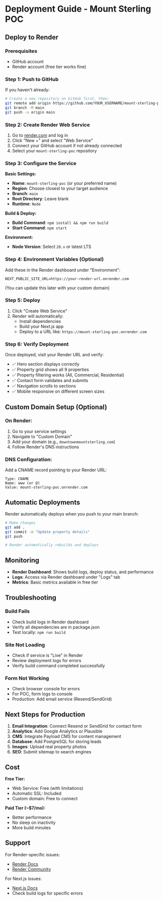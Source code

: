 # Deployment Guide - Mount Sterling POC

## Deploy to Render

### Prerequisites
- GitHub account
- Render account (free tier works fine)

### Step 1: Push to GitHub

If you haven't already:

```bash
# Create a new repository on GitHub first, then:
git remote add origin https://github.com/YOUR_USERNAME/mount-sterling-poc.git
git branch -M main
git push -u origin main
```

### Step 2: Create Render Web Service

1. Go to [render.com](https://render.com) and log in
2. Click "New +" and select "Web Service"
3. Connect your GitHub account if not already connected
4. Select your `mount-sterling-poc` repository

### Step 3: Configure the Service

**Basic Settings:**
- **Name**: `mount-sterling-poc` (or your preferred name)
- **Region**: Choose closest to your target audience
- **Branch**: `main`
- **Root Directory**: Leave blank
- **Runtime**: `Node`

**Build & Deploy:**
- **Build Command**: `npm install && npm run build`
- **Start Command**: `npm start`

**Environment:**
- **Node Version**: Select `20.x` or latest LTS

### Step 4: Environment Variables (Optional)

Add these in the Render dashboard under "Environment":

```
NEXT_PUBLIC_SITE_URL=https://your-render-url.onrender.com
```

(You can update this later with your custom domain)

### Step 5: Deploy

1. Click "Create Web Service"
2. Render will automatically:
   - Install dependencies
   - Build your Next.js app
   - Deploy to a URL like: `https://mount-sterling-poc.onrender.com`

### Step 6: Verify Deployment

Once deployed, visit your Render URL and verify:
- ✅ Hero section displays correctly
- ✅ Property grid shows all 9 properties
- ✅ Property filtering works (All, Commercial, Residential)
- ✅ Contact form validates and submits
- ✅ Navigation scrolls to sections
- ✅ Mobile responsive on different screen sizes

## Custom Domain Setup (Optional)

### On Render:
1. Go to your service settings
2. Navigate to "Custom Domain"
3. Add your domain (e.g., `downtownmountsterling.com`)
4. Follow Render's DNS instructions

### DNS Configuration:
Add a CNAME record pointing to your Render URL:
```
Type: CNAME
Name: www (or @)
Value: mount-sterling-poc.onrender.com
```

## Automatic Deployments

Render automatically deploys when you push to your main branch:

```bash
# Make changes
git add .
git commit -m "Update property details"
git push

# Render automatically rebuilds and deploys
```

## Monitoring

- **Render Dashboard**: Shows build logs, deploy status, and performance
- **Logs**: Access via Render dashboard under "Logs" tab
- **Metrics**: Basic metrics available in free tier

## Troubleshooting

### Build Fails
- Check build logs in Render dashboard
- Verify all dependencies are in package.json
- Test locally: `npm run build`

### Site Not Loading
- Check if service is "Live" in Render
- Review deployment logs for errors
- Verify build command completed successfully

### Form Not Working
- Check browser console for errors
- For POC, form logs to console
- Production: Add email service (Resend/SendGrid)

## Next Steps for Production

1. **Email Integration**: Connect Resend or SendGrid for contact form
2. **Analytics**: Add Google Analytics or Plausible
3. **CMS**: Integrate Payload CMS for content management
4. **Database**: Add PostgreSQL for storing leads
5. **Images**: Upload real property photos
6. **SEO**: Submit sitemap to search engines

## Cost

**Free Tier:**
- Web Service: Free (with limitations)
- Automatic SSL: Included
- Custom domain: Free to connect

**Paid Tier (~$7/mo):**
- Better performance
- No sleep on inactivity
- More build minutes

## Support

For Render-specific issues:
- [Render Docs](https://render.com/docs)
- [Render Community](https://community.render.com)

For Next.js issues:
- [Next.js Docs](https://nextjs.org/docs)
- Check build logs for specific errors
